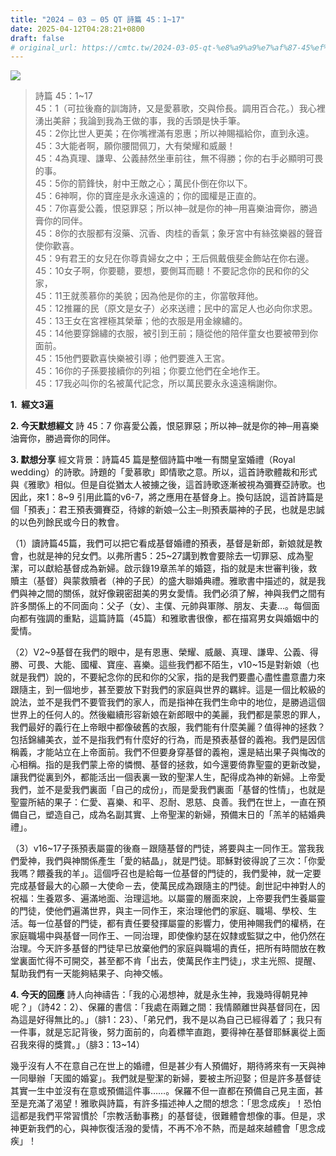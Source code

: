 ```yaml
---
title: "2024 – 03 – 05 QT 詩篇 45：1~17"
date: 2025-04-12T04:28:21+0800
draft: false
# original_url: https://cmtc.tw/2024-03-05-qt-%e8%a9%a9%e7%af%87-45%ef%bc%9a117
---
```


![](/images/qt.jpg)
> 詩篇 45：1\~17  
> 45：1（可拉後裔的訓誨詩，又是愛慕歌，交與伶長。調用百合花。）我心裡湧出美辭；我論到我為王做的事，我的舌頭是快手筆。  
> 45：2你比世人更美；在你嘴裡滿有恩惠；所以神賜福給你，直到永遠。  
> 45：3大能者啊，願你腰間佩刀，大有榮耀和威嚴！  
> 45：4為真理、謙卑、公義赫然坐車前往，無不得勝；你的右手必顯明可畏的事。  
> 45：5你的箭鋒快，射中王敵之心；萬民仆倒在你以下。  
> 45：6神啊，你的寶座是永永遠遠的；你的國權是正直的。  
> 45：7你喜愛公義，恨惡罪惡；所以神─就是你的神─用喜樂油膏你，勝過膏你的同伴。  
> 45：8你的衣服都有沒藥、沉香、肉桂的香氣；象牙宮中有絲弦樂器的聲音使你歡喜。  
> 45：9有君王的女兒在你尊貴婦女之中；王后佩戴俄斐金飾站在你右邊。  
> 45：10女子啊，你要聽，要想，要側耳而聽！不要記念你的民和你的父家，  
> 45：11王就羨慕你的美貌；因為他是你的主，你當敬拜他。  
> 45：12推羅的民（原文是女子）必來送禮；民中的富足人也必向你求恩。  
> 45：13王女在宮裡極其榮華；他的衣服是用金線繡的。  
> 45：14他要穿錦繡的衣服，被引到王前；隨從他的陪伴童女也要被帶到你面前。  
> 45：15他們要歡喜快樂被引導；他們要進入王宮。  
> 45：16你的子孫要接續你的列祖；你要立他們在全地作王。  
> 45：17我必叫你的名被萬代記念，所以萬民要永永遠遠稱謝你。

**1.  經文3遍**

**2. 今天默想經文**
詩 45：7 你喜愛公義，恨惡罪惡；所以神─就是你的神─用喜樂油膏你，勝過膏你的同伴。

**3. 默想分享**
經文背景：詩篇45 篇是整個詩篇中唯一有關皇室婚禮（Royal wedding）的詩歌。詩題的「愛慕歌」即情歌之意。所以，這首詩歌體裁和形式與《雅歌》相似。但是自從猶太人被擄之後，這首詩歌逐漸被視為彌賽亞詩歌。也因此，來1：8\~9 引用此篇的v6-7，將之應用在基督身上。換句話說，這首詩篇是個「預表」：君王預表彌賽亞，待嫁的新娘─公主─則預表屬神的子民，也就是忠誠的以色列餘民或今日的教會。

（1）讀詩篇45篇，我們可以把它看成基督婚禮的預表，基督是新郎，新娘就是教會，也就是神的兒女們。以弗所書5：25\~27講到教會要除去一切罪惡、成為聖潔，可以獻給基督成為新婦。啟示錄19章羔羊的婚筵，指的就是末世審判後，救贖主（基督）與蒙救贖者（神的子民）的盛大聯婚典禮。雅歌書中描述的，就是我們與神之間的關係，就好像親密甜美的男女愛情。我們必須了解，神與我們之間有許多關係上的不同面向：父子（女）、主僕、元帥與軍隊、朋友、夫妻…。每個面向都有強調的重點，這篇詩篇（45篇）和雅歌書很像，都在描寫男女與婚姻中的愛情。

（2）V2\~9基督在我們的眼中，是有恩惠、榮耀、威嚴、真理、謙卑、公義、得勝、可畏、大能、國權、寶座、喜樂。這些我們都不陌生，v10\~15是對新娘（也就是我們）說的，不要紀念你的民和你的父家，指的是我們要盡心盡性盡意盡力來跟隨主，到一個地步，甚至要放下對我們的家庭與世界的羈絆。這是一個比較級的說法，並不是我們不要管我們的家人，而是指神在我們生命中的地位，是勝過這個世界上的任何人的。然後繼續形容新娘在新郎眼中的美麗，我們都是蒙恩的罪人，我們最好的義行在上帝眼中都像破舊的衣服，我們能有什麼美麗？值得神的拯救？包括錦繡美衣，並不是指我們有什麼好的行為，而是預表基督的義袍。我們是因信稱義，才能站立在上帝面前。我們不但要身穿基督的義袍，還是結出果子與悔改的心相稱。指的是我們蒙上帝的憐憫、基督的拯救，如今還要倚靠聖靈的更新改變，讓我們從裏到外，都能活出一個表裏一致的聖潔人生，配得成為神的新婦。上帝愛我們，並不是愛我們裏面「自己的成份」，而是愛我們裏面「基督的性情」，也就是聖靈所結的果子：仁愛、喜樂、和平、忍耐、恩慈、良善。我們在世上，一直在預備自己，塑造自己，成為名副其實、上帝聖潔的新婦，預備末日的「羔羊的結婚典禮」。

（3）v16\~17子孫預表屬靈的後裔－跟隨基督的門徒，將要與主一同作王。當我我們愛神，我們與神關係產生「愛的結晶」，就是門徒。耶穌對彼得說了三次：「你愛我嗎？餵養我的羊」。這個呼召也是給每一位基督的門徒的，我們愛神，就一定要完成基督最大的心願－大使命－去，使萬民成為跟隨主的門徒。創世記中神對人的祝福：生養眾多、遍滿地面、治理這地。以屬靈的層面來說，上帝要我們生養屬靈的門徒，使他們遍滿世界，與主一同作王，來治理他們的家庭、職場、學校、生活。每一位基督的門徒，都有責任要發揮屬靈的影響力，使用神賜我們的權柄，在家庭職場中與基督一同作王、一同治理，即使像約瑟在奴隸或監獄之中，他仍然在治理。今天許多基督的門徒早已放棄他們的家庭與職場的責任，把所有時間放在教堂裏面忙得不可開交，甚至都不肯「出去，使萬民作主門徒」，求主光照、提醒、幫助我們有一天能夠結果子、向神交帳。

**4. 今天的回應**
詩人向神禱告：「我的心渴想神，就是永生神，我幾時得朝見神呢？」（詩42：2）、保羅的書信：「我處在兩難之間：我情願離世與基督同在，因為這是好得無比的。」（腓1：23）、「弟兄們，我不是以為自己已經得着了；我只有一件事，就是忘記背後，努力面前的，向着標竿直跑，要得神在基督耶穌裏從上面召我來得的獎賞。」（腓3：13\~14）

幾乎沒有人不在意自己在世上的婚禮，但是甚少有人預備好，期待將來有一天與神一同舉辦「天國的婚宴」。我們就是聖潔的新婦，要被主所迎娶；但是許多基督徒其實一生中並沒有在意或預備這件事……。保羅不但一直都在預備自己見主面，甚至是充滿了渴望！雅歌與詩篇，有許多描述神人之間的想念：「思念成疾」！恐怕這都是我們平常習慣於「宗教活動事務」的基督徒，很難體會想像的事。但是，求神更新我們的心，與神恢復活潑的愛情，不再不冷不熱，而是越來越體會「思念成疾」！
